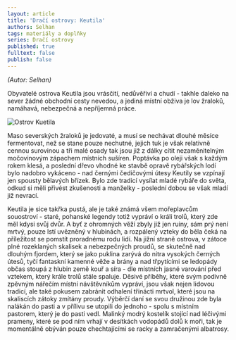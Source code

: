 ```yaml
---
layout: article
title: 'Dračí ostrovy: Keutila'
authors: Selhan
tags: materiály a doplňky
series: Dračí ostrovy
published: true
fulltext: false
publish: false
---
```

_(Autor: Selhan)_



Obyvatelé ostrova Keutila jsou vrásčití, nedůvěřiví a chudí - takhle daleko na sever žádné obchodní cesty nevedou, a jediná místní obživa je lov žraloků, namáhavá, nebezpečná a nepříjemná práce. 

![Ostrov Kuetila]({{site.baseurl}}/76/keutila.jpg)

Maso severských žraloků je jedovaté, a musí se nechávat dlouhé měsíce fermentovat, než se stane pouze nechutné, jejich tuk je však relativně cennou surovinou a tři malé osady tak jsou již z dálky cítit nezaměnitelným močovinovým zápachem místních sušíren. Poptávka po oleji však s každým rokem klesá, a poslední dřevo vhodné ke stavbě opravě rybářských lodí bylo nadobro vykáceno - nad černými čedičovými útesy Keutily se vzpínají jen spousty bělavých břízek. Bylo zde tradicí vysílat mladé rybáře do světa, odkud si měli přivést zkušenosti a manželky - poslední dobou se však mladí již nevrací.

Keutila je sice takřka pustá, ale je také známá všem mořeplavcům souostroví - staré, pohanské legendy totiž vypráví o králi trolů, který zde měl kdysi svůj dvůr. A byť z ohromných věží zbyly již jen ruiny, sám prý není mrtvý, pouze lstí uvězněný v hlubinách, a rozpálený vzteky do běla čeká na příležitost se pomstít proradnému rodu lidí. Na jižní straně ostrova, v zátoce plné rozeklaných skalisek a nebezpečných proudů, se skutečně nad dlouhým fjordem, který se jako puklina zarývá do nitra vysokých černých útesů, tyčí fantaskní kamenné věže a brány a nad třpytícími se ledopády občas stoupá z hlubin země kouř a síra - dle místních jasné varování před vztekem, který krále trolů stále spaluje. Děsivé příběhy, které svým podivně zpěvným nářečím místní návštěvníkům vypráví, jsou však nejen lidovou tradicí, ale také pokusem zabránit odhalení třinácti mrtvol, které jsou na skaliscích zátoky zmítány proudy. Výběrčí daní se svou družinou zde byla nalákán do pasti a v přílivu se utopili do jednoho - spolu s místním pastorem, který je do pasti vedl. Malinký modrý kostelík stojící nad léčivými prameny, které se pod ním vrhají v desítkách vodopádů dolů k moři, tak je momentálně obýván pouze chechtajícími se racky a zamračenými albatrosy.
